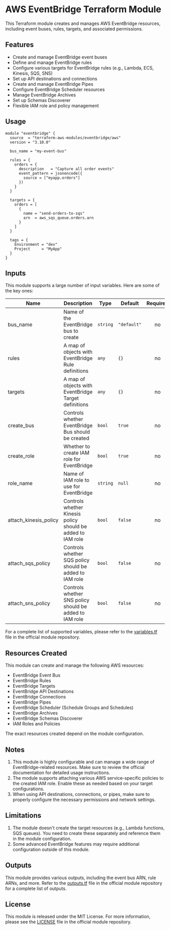 # AWS EventBridge Terraform Module

This Terraform module creates and manages AWS EventBridge resources, including event buses, rules, targets, and associated permissions.

## Features

- Create and manage EventBridge event buses
- Define and manage EventBridge rules
- Configure various targets for EventBridge rules (e.g., Lambda, ECS, Kinesis, SQS, SNS)
- Set up API destinations and connections
- Create and manage EventBridge Pipes
- Configure EventBridge Scheduler resources
- Manage EventBridge Archives
- Set up Schemas Discoverer
- Flexible IAM role and policy management

## Usage

```hcl
module "eventbridge" {
  source  = "terraform-aws-modules/eventbridge/aws"
  version = "3.10.0"

  bus_name = "my-event-bus"

  rules = {
    orders = {
      description   = "Capture all order events"
      event_pattern = jsonencode({
        source = ["myapp.orders"]
      })
    }
  }

  targets = {
    orders = [
      {
        name = "send-orders-to-sqs"
        arn  = aws_sqs_queue.orders.arn
      }
    ]
  }

  tags = {
    Environment = "dev"
    Project     = "MyApp"
  }
}
```

## Inputs

This module supports a large number of input variables. Here are some of the key ones:

| Name | Description | Type | Default | Required |
|------|-------------|------|---------|:--------:|
| bus_name | Name of the EventBridge bus to create | `string` | `"default"` | no |
| rules | A map of objects with EventBridge Rule definitions | `any` | `{}` | no |
| targets | A map of objects with EventBridge Target definitions | `any` | `{}` | no |
| create_bus | Controls whether EventBridge Bus should be created | `bool` | `true` | no |
| create_role | Whether to create IAM role for EventBridge | `bool` | `true` | no |
| role_name | Name of IAM role to use for EventBridge | `string` | `null` | no |
| attach_kinesis_policy | Controls whether Kinesis policy should be added to IAM role | `bool` | `false` | no |
| attach_sqs_policy | Controls whether SQS policy should be added to IAM role | `bool` | `false` | no |
| attach_sns_policy | Controls whether SNS policy should be added to IAM role | `bool` | `false` | no |

For a complete list of supported variables, please refer to the [variables.tf](https://github.com/terraform-aws-modules/terraform-aws-eventbridge/blob/master/variables.tf) file in the official module repository.

## Resources Created

This module can create and manage the following AWS resources:

- EventBridge Event Bus
- EventBridge Rules
- EventBridge Targets
- EventBridge API Destinations
- EventBridge Connections
- EventBridge Pipes
- EventBridge Scheduler (Schedule Groups and Schedules)
- EventBridge Archives
- EventBridge Schemas Discoverer
- IAM Roles and Policies

The exact resources created depend on the module configuration.

## Notes

1. This module is highly configurable and can manage a wide range of EventBridge-related resources. Make sure to review the official documentation for detailed usage instructions.
2. The module supports attaching various AWS service-specific policies to the created IAM role. Enable these as needed based on your target configurations.
3. When using API destinations, connections, or pipes, make sure to properly configure the necessary permissions and network settings.

## Limitations

1. The module doesn't create the target resources (e.g., Lambda functions, SQS queues). You need to create these separately and reference them in the module configuration.
2. Some advanced EventBridge features may require additional configuration outside of this module.

## Outputs

This module provides various outputs, including the event bus ARN, rule ARNs, and more. Refer to the [outputs.tf](https://github.com/terraform-aws-modules/terraform-aws-eventbridge/blob/master/outputs.tf) file in the official module repository for a complete list of outputs.

## License

This module is released under the MIT License. For more information, please see the [LICENSE](https://github.com/terraform-aws-modules/terraform-aws-eventbridge/blob/master/LICENSE) file in the official module repository.